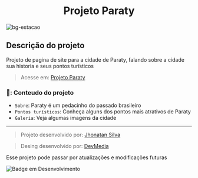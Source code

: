 <h1 align="center"> Projeto Paraty </h1>

![bg-estacao](https://github.com/Jhonatan-777/projeto-paraty/assets/155544904/441f1478-f4bd-4081-9c72-9901e0829046)

<h2>Descrição do projeto</h2>

<p> Projeto de pagina de site para a cidade de Paraty, falando sobre a cidade sua historia e seus pontos turísticos  </p>

> Acesse em: [Projeto Paraty](https://jhonatan-777.github.io/projeto-paraty/ "Projeto Site Paraty")

### 📁: Conteudo do projeto

- `Sobre`: Paraty é um pedacinho do passado brasileiro
- `Pontos turísticos`: Conheça alguns dos pontos mais atrativos de Paraty
- `Galeria`: Veja algumas imagens da cidade

---

>  Projeto desenvolvido por: [Jhonatan Silva](https://github.com/Jhonatan-777/ "Github Jhonatan Silva")

> Desing desenvolvido por: [DevMedia](https://www.devmedia.com.br/ "Escola de Programação")

<p> Esse projeto pode passar por atualizações e modificações futuras </p>

![Badge em Desenvolvimento](http://img.shields.io/static/v1?label=STATUS&message=EM%20DESENVOLVIMENTO&color=GREEN&style=for-the-badge)

